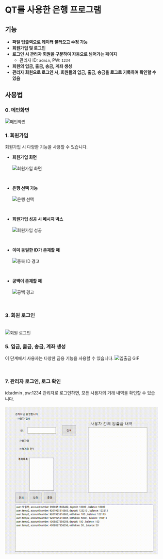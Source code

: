 # QT를 사용한 은행 프로그램

## 기능

- **파일 입출력으로 데이터 불러오고 수정 가능**
- **회원가입 및 로그인**
- **로그인 시 관리자 회원을 구분하여 자동으로 넘어가는 페이지**  
  - 관리자 ID: `admin`, PW: `1234`
- **회원의 입금, 출금, 송금, 계좌 생성**
- **관리자 회원으로 로그인 시, 회원들의 입금, 출금, 송금을 로그로 기록하여 확인할 수 있음**

## 사용법

### 0. 메인화면
<img src="https://github.com/user-attachments/assets/def5c793-c227-4ee6-8032-e0adaad5c9e0" alt="메인화면" width="50%">

<br>

### 1. 회원가입
회원가입 시 다양한 기능을 사용할 수 있습니다.

- **회원가입 화면**<br><br>
  <img src="https://github.com/user-attachments/assets/03898790-5fb3-4dca-8469-1b2bf5dbb20a" alt="회원가입 화면" width="50%">

  <br>
  

- **은행 선택 가능**<br><br>
  <img src="https://github.com/user-attachments/assets/b4cb135d-e8b1-4030-a3d9-abf6dc11c819" alt="은행 선택" width="50%">

  <br>

- **회원가입 성공 시 메시지 박스**<br><br>
  <img src="https://github.com/user-attachments/assets/7c988bf7-3254-48a0-8a7f-86fbd23673cc" alt="회원가입 성공" width="50%">

  <br>

- **이미 동일한 ID가 존재할 때**<br><br>
  <img src="https://github.com/user-attachments/assets/bc5ff5e1-f142-4622-97b7-16df945ce5d9" alt="중복 ID 경고" width="50%">

  <br>

- **공백이 존재할 때**<br><br>
  <img src="https://github.com/user-attachments/assets/bb00c65d-f350-4874-ac9e-44a93593835b" alt="공백 경고" width="50%">

  <br>

### 3. 회원 로그인<br><br>
<img src="https://github.com/user-attachments/assets/ba68fc27-27fd-425e-8934-e83e5b4aa92c" alt="회원 로그인" width="50%">

<br>

### 5. 입금, 출금, 송금, 계좌 생성
이 단계에서 사용자는 다양한 금융 기능을 사용할 수 있습니다.
![입출금 GIF](images/입출금.gif)

<br>

### 7. 관리자 로그인, 로그 확인 
id:admin ,pw:1234
관리자로 로그인하면, 모든 사용자의 거래 내역을 확인할 수 있습니다.<br><br>
![관리자 로그인 GIF](images/admin.gif)



<br>
